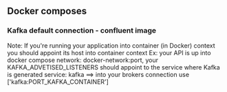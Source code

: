 ## Docker composes

</hr>

<h3>Kafka default connection - confluent image</h3>
<p>
Note: If you're running your application into container (in Docker) context you should appoint its host into container context
Ex:
  your API is up into docker compose network: docker-network:port, your KAFKA_ADVETISED_LISTENERS should appoint to the service where Kafka is generated
  service: kafka ==> into your brokers connection use ['kafka:PORT_KAFKA_CONTAINER']
</p>
